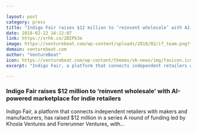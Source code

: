 ```yaml
---

layout: post
category: press
title: "Indigo Fair raises $12 million to ‘reinvent wholesale’ with AI-powered marketplace for indie retailers"
date: 2018-02-22 16:12:07
link: https://vrhk.co/2BIPk3e
image: https://venturebeat.com/wp-content/uploads/2018/02/if_team.png?fit=2061%2C1186&strip=all
domain: venturebeat.com
author: "VentureBeat"
icon: https://venturebeat.com/wp-content/themes/vb-news/img/favicon.ico
excerpt: "Indigo Fair, a platform that connects independent retailers with makers and manufacturers, has raised $12 million in a series A round of funding led by Khosla Ventures and Forerunner Ventures, with…"

---
```


### Indigo Fair raises $12 million to ‘reinvent wholesale’ with AI-powered marketplace for indie retailers

Indigo Fair, a platform that connects independent retailers with makers and manufacturers, has raised $12 million in a series A round of funding led by Khosla Ventures and Forerunner Ventures, with…